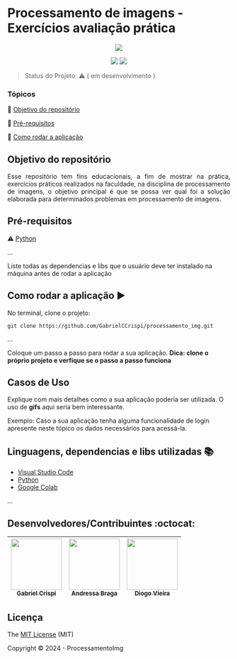 <h1>Processamento de imagens - Exercícios avaliação prática</h1> 

<p align="center">
	<img src="https://www.embrapa.br/bme_images/thumb/97480040thumb.jpg">
</p>

<p align="center">
  <img src="http://img.shields.io/static/v1?label=License&message=MIT&color=green&style=for-the-badge"/>
   <img src="http://img.shields.io/static/v1?label=STATUS&message=EM%20DESENVOLVIMENTO&color=yellow&style=for-the-badge"/>
</p>

> Status do Projeto:  :warning: ( em desenvolvimento )


### Tópicos 

:small_blue_diamond: [Objetivo do repositório](#objetivo-do-repositório)

:small_blue_diamond: [Pré-requisitos](#pré-requisitos)

:small_blue_diamond: [Como rodar a aplicação](#como-rodar-a-aplicação-arrow_forward)

## Objetivo do repositório 

<p align="justify">
  Esse repositório tem fins educacionais, a fim de mostrar na prática, exercícios práticos realizados na faculdade, na disciplina de processamento de imagens, o objetivo principal é que se possa ver qual foi a solução elaborada para determinados problemas em processamento de imagens.
</p>


## Pré-requisitos

:warning: [Python](https://python.org)

...

Liste todas as dependencias e libs que o usuário deve ter instalado na máquina antes de rodar a aplicação 

## Como rodar a aplicação :arrow_forward:

No terminal, clone o projeto: 

```
git clone https://github.com/GabrielCCrispi/processamento_img.git
```

... 

Coloque um passo a passo para rodar a sua aplicação. **Dica: clone o próprio projeto e verfique se o passo a passo funciona**


## Casos de Uso

Explique com mais detalhes como a sua aplicação poderia ser utilizada. O uso de **gifs** aqui seria bem interessante. 

Exemplo: Caso a sua aplicação tenha alguma funcionalidade de login apresente neste tópico os dados necessários para acessá-la.
 

## Linguagens, dependencias e libs utilizadas :books:

- [Visual Studio Code](https://code.visualstudio.com/download)
- [Python](https://www.python.org/)
- [Google Colab](https://colab.google/)

...

## Desenvolvedores/Contribuintes :octocat:

[<img src="https://avatars.githubusercontent.com/u/122823447?v=4" width=115><br><sub>Gabriel Crispi</sub>](https://github.com/GabrielCCrispi)  |  [<img src="https://avatars.githubusercontent.com/u/124169502?v=4" width=115><br><sub>Andressa Braga</sub>](https://github.com/andressabragavr) |  [<img src="https://avatars.githubusercontent.com/u/133813732?v=4" width=115><br><sub>Diogo Vieira</sub>](https://github.com/diogovitalv) |
| :---: | :---: | :---:


## Licença 

The [MIT License]() (MIT)

Copyright :copyright: 2024 - ProcessamentoImg
